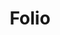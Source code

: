 ---
title: Folio
slug: folio
excerpt: Folio is a Gridsome starter that can be used to showcase your work. It is setup to pull from multiple sources including Sanity.io for the projects, clients, testimonials and blog.
platform: Gridsome
group: jamstack
order: 1
demo_url: 
repo_url: https://github.com/SmokeyFro/london
requirements: Gridsome 0.7x
type: Blog
release_date: Feb, 2020
image: /media/themes/folio.jpg
download_theme: "https://github.com/smokeyfro/sf-files/raw/master/london.zip"
download_source: ""
gallery:
searchTerms: gridsome, themes, ghost
---